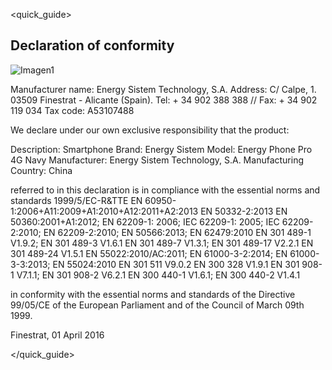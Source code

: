 <quick_guide>
## Declaration of conformity

![Imagen1](http://static.energysistem.com/images/manuals/42235/56051fa39d0fb.jpg)

Manufacturer name:
Energy Sistem Technology, S.A.
Address: C/ Calpe, 1.
03509 Finestrat - Alicante (Spain).
Tel: + 34 902 388 388 // Fax: + 34 902 119 034
Tax code: A53107488

We declare under our own exclusive responsibility that the product:

Description: Smartphone Brand: Energy Sistem 
Model: Energy Phone Pro 4G Navy 
Manufacturer: Energy Sistem Technology, S.A. 
Manufacturing Country: China

referred to in this declaration is in compliance with the essential norms and standards
1999/5/EC-R&TTE
EN 60950-1:2006+A11:2009+A1:2010+A12:2011+A2:2013 
EN 50332-2:2013 EN 50360:2001+A1:2012; 
EN 62209-1: 2006; IEC 62209-1: 2005; IEC 62209-2:2010; 
EN 62209-2:2010; EN 50566:2013;
EN 62479:2010 EN 301 489-1 V1.9.2; 
EN 301 489-3 V1.6.1 EN 301 489-7 V1.3.1; 
EN 301 489-17 V2.2.1 EN 301 489-24 V1.5.1 
EN 55022:2010/AC:2011; EN 61000-3-2:2014; 
EN 61000-3-3:2013; EN 55024:2010 
EN 301 511 V9.0.2 EN 300 328 V1.9.1 
EN 301 908-1 V7.1.1; EN 301 908-2 V6.2.1 
EN 300 440-1 V1.6.1; EN 300 440-2 V1.4.1


in conformity with the essential norms and standards of the Directive 99/05/CE of the European Parliament and of the Council of March 09th 1999.

Finestrat, 01 April 2016

</quick_guide>

